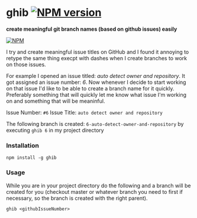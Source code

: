 ghib [![NPM version](https://badge.fury.io/js/ghib.png)](http://badge.fury.io/js/ghib)
====

**create meaningful git branch names (based on github issues) easily**

[![NPM](https://nodei.co/npm/ghib.png)](https://nodei.co/npm/ghib/)

I try and create meaningful issue titles on GitHub and I found it annoying to
retype the same thing execpt with dashes when I create branches to work on those
issues.

For example I opened an issue titled: _auto detect owner and repository_. It got
assigned an issue number: _6_. Now whenever I decide to start working on that
issue I'd like to be able to create a branch name for it quickly. Preferably
something that will quickly let me know what issue I'm working on and something
that will be meaninful.

Issue Number: `#6` Issue Title: `auto detect owner and repository`

The following branch is created: `6-auto-detect-owner-and-repository` by
executing `ghib 6` in my project directory

### Installation

```
npm install -g ghib
```

### Usage
While you are in your project directory do the following and a branch will be
created for you (checkout master or whatever branch you need to first if
necessary, so the branch is created with the right parent).

```
ghib <githubIssueNumber>
```
